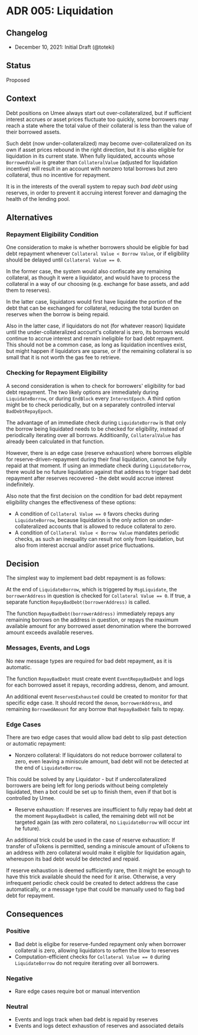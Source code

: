 # ADR 005: Liquidation

## Changelog

- December 10, 2021: Initial Draft (@toteki)

## Status

Proposed

## Context

Debt positions on Umee always start out over-collateralized, but if sufficient interest accrues or asset prices fluctuate too quickly, some borrowers may reach a state where the total value of their collateral is less than the value of their borrowed assets.

Such debt (now under-collateralized) may become over-collateralized on its own if asset prices rebound in the right direction, but it is also eligible for liquidation in its current state.
When fully liquidated, accounts whose `BorrowedValue` is greater than `CollateralValue` (adjusted for liquidation incentive) will result in an account with nonzero total borrows but zero collateral, thus no incentive for repayment.

It is in the interests of the overall system to repay such _bad debt_ using reserves, in order to prevent it accruing interest forever and damaging the health of the lending pool.

## Alternatives

### Repayment Eligibility Condition

One consideration to make is whether borrowers should be eligible for bad debt repayment whenever `Collateral Value < Borrow Value`, or if eligibility should be delayed until `Collateral Value == 0`.

In the former case, the system would also confiscate any remaining collateral, as though it were a liquidator, and would have to process the collateral in a way of our choosing (e.g. exchange for base assets, and add them to reserves).

In the latter case, liquidators would first have liquidate the portion of the debt that can be exchanged for collateral, reducing the total burden on reserves when the borrow is being repaid.

Also in the latter case, if liquidators do not (for whatever reason) liquidate until the under-collateralized account's collateral is zero, its borrows would continue to accrue interest and remain ineligible for bad debt repayment.
This should not be a common case, as long as liquidation incentives exist, but might happen if liquidators are sparse, or if the remaining collateral is so small that it is not worth the gas fee to retrieve.

### Checking for Repayment Eligibility

A second consideration is when to check for borrowers' eligibility for bad debt repayment. The two likely options are immediately during `LiquidateBorrow`, or during `EndBlock` every `InterestEpoch`. A third option might be to check periodically, but on a separately controlled interval `BadDebtRepayEpoch`.

The advantage of an immediate check during `LiquidateBorrow` is that only the borrow being liquidated needs to be checked for eligibility, instead of periodically iterating over all borrows. Additioanlly, `CollateralValue` has already been calculated in that function.

However, there is an edge case (reserve exhaustion) where borrows eligible for reserve-driven-repayment during their final liquidation, cannot be fully repaid at that moment.
If using an immediate check during `LiquidateBorrow`, there would be no future liquidation against that address to trigger bad debt repayment after reserves recovered - the debt would accrue interest indefinitely.

Also note that the first decision on the condition for bad debt repayment eligibility changes the effectiveness of these options:

- A condition of `Collateral Value == 0` favors checks during `LiquidateBorrow`, because liquidation is the only action on under-collateralized accounts that is allowed to reduce collateral to zero.
- A condition of `Collateral Value < Borrow Value` mandates periodic checks, as such an inequality can result not only from liquidation, but also from interest accrual and/or asset price fluctuations.

## Decision

The simplest way to implement bad debt repayment is as follows:

At the end of `LiquidateBorrow`, which is triggered by `MsgLiquidate`, the `borrowerAddress` in question is checked for `Collateral Value == 0`. If true, a separate function `RepayBadDebt(borrowerAddress)` is called.

The function `RepayBadDebt(borrowerAddress)` immediately repays any remaining borrows on the address in question, or repays the maximum available amount for any borrowed asset denomination where the borrowed amount exceeds available reserves.

### Messages, Events, and Logs

No new message types are required for bad debt repayment, as it is automatic.

The function `RepayBadDebt` must create event `EventRepayBadDebt` and logs for each borrowed asset it repays, recording address, denom, and amount.

An additional event `ReservesExhausted` could be created to monitor for that specific edge case. It should record the `denom`, `borrowerAddress`, and remaining `BorrowedAmount` for any borrow that `RepayBadDebt` fails to repay.

### Edge Cases

There are two edge cases that would allow bad debt to slip past detection or automatic repayment:

- Nonzero collateral: If liquidators do not reduce borrower collateral to zero, even leaving a miniscule amount, bad debt will not be detected at the end of `LiquidateBorrow`.

This could be solved by any Liquidator - but if undercollateralized borrowers are being left for long periods without being completely liquidated, then a bot could be set up to finish them, even if that bot is controlled by Umee.

- Reserve exhaustion: If reserves are insufficient to fully repay bad debt at the moment `RepayBadDebt` is called, the remaining debt will not be targeted again (as with zero collateral, no `LiquidateBorrow` will occur int he future).

An additional trick could be used in the case of reserve exhaustion: If transfer of uTokens is permitted, sending a miniscule amount of uTokens to an address with zero collateral would make it eligible for liquidation again, whereupon its bad debt would be detected and repaid.

If reserve exhaustion is deemed sufficiently rare, then it might be enough to have this trick available should the need for it arise.
Otherwise, a very infrequent periodic check could be created to detect address the case automatically, or a message type that could be manually used to flag bad debt for repayment.

## Consequences

### Positive

- Bad debt is eligibe for reserve-funded repayment only when borrower collateral is zero, allowing liquidators to soften the blow to reserves
- Computation-efficient checks for `Collateral Value == 0` during `LiquidateBorrow` do not require iterating over all borrowers.

### Negative

- Rare edge cases require bot or manual intervention

### Neutral

- Events and logs track when bad debt is repaid by reserves
- Events and logs detect exhaustion of reserves and associated details